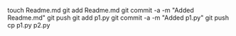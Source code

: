 touch Readme.md
git add Readme.md
git commit -a -m "Added Readme.md"
git push
git add p1.py
git commit -a -m "Added p1.py"
git push
cp p1.py p2.py
